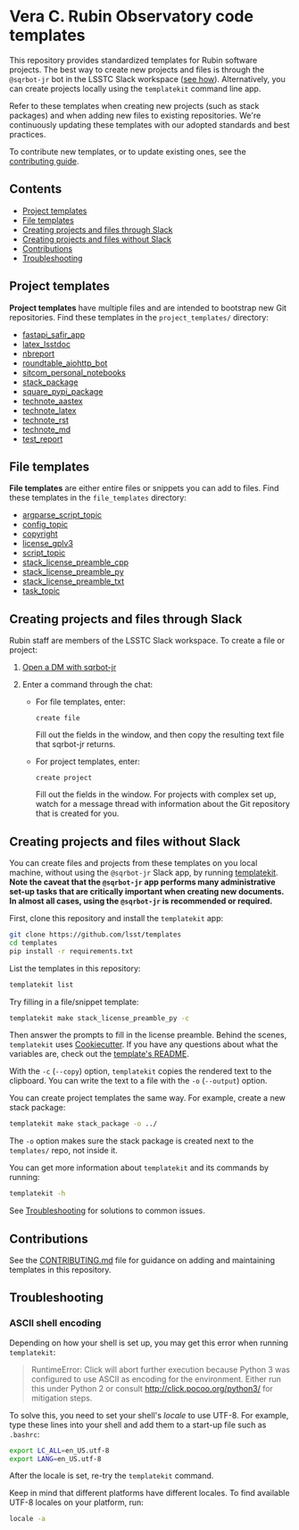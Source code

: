 # Vera C. Rubin Observatory code templates

This repository provides standardized templates for Rubin software projects.
The best way to create new projects and files is through the `@sqrbot-jr` bot in the LSSTC Slack workspace ([see how](#creating-projects-and-files-through-slack)).
Alternatively, you can create projects locally using the `templatekit` command line app.

Refer to these templates when creating new projects (such as stack packages) and when adding new files to existing repositories.
We're continuously updating these templates with our adopted standards and best practices.

To contribute new templates, or to update existing ones, see the [contributing guide](CONTRIBUTING.md).

## Contents

- [Project templates](#project-templates)
- [File templates](#file-templates)
- [Creating projects and files through Slack](#creating-projects-and-files-through-slack)
- [Creating projects and files without Slack](#creating-projects-and-files-without-slack)
- [Contributions](#contributions)
- [Troubleshooting](#troubleshooting)

## Project templates

**Project templates** have multiple files and are intended to bootstrap new Git repositories.
Find these templates in the `project_templates/` directory:

- [fastapi_safir_app](project_templates/fastapi_safir_app/)
- [latex_lsstdoc](project_templates/latex_lsstdoc/)
- [nbreport](project_templates/nbreport/)
- [roundtable_aiohttp_bot](project_templates/roundtable_aiohttp_bot/)
- [sitcom_personal_notebooks](project_templates/sitcom_personal_notebooks/)
- [stack_package](project_templates/stack_package/)
- [square_pypi_package](project_templates/square_pypi_package/)
- [technote_aastex](project_templates/technote_aastex/)
- [technote_latex](project_templates/technote_latex/)
- [technote_rst](project_templates/technote_rst/)
- [technote_md](project_templates/technote_md/)
- [test_report](project_templates/test_report/)

## File templates

**File templates** are either entire files or snippets you can add to files.
Find these templates in the `file_templates` directory:

- [argparse_script_topic](file_templates/argparse_script_topic)
- [config_topic](file_templates/config_topic)
- [copyright](file_templates/copyright)
- [license_gplv3](file_templates/license_gplv3)
- [script_topic](file_templates/script_topic)
- [stack_license_preamble_cpp](file_templates/stack_license_preamble_cpp)
- [stack_license_preamble_py](file_templates/stack_license_preamble_py)
- [stack_license_preamble_txt](file_templates/stack_license_preamble_txt)
- [task_topic](file_templates/task_topic)

## Creating projects and files through Slack

Rubin staff are members of the LSSTC Slack workspace.
To create a file or project:

1. [Open a DM with sqrbot-jr](https://slack.com/app_redirect?app=AF2U6ADV3&team=T06D204F2)
2. Enter a command through the chat:

   - For file templates, enter:

     ```
     create file
     ```

     Fill out the fields in the window, and then copy the resulting text file that sqrbot-jr returns.

   - For project templates, enter:

     ```
     create project
     ```

     Fill out the fields in the window.
     For projects with complex set up, watch for a message thread with information about the Git repository that is created for you.

## Creating projects and files without Slack

You can create files and projects from these templates on you local machine, without using the `@sqrbot-jr` Slack app, by running [templatekit](https://templatekit.lsst.io).
**Note the caveat that the `@sqrbot-jr` app performs many administrative set-up tasks that are critically important when creating new documents. In almost all cases, using the `@sqrbot-jr` is recommended or required.**

First, clone this repository and install the `templatekit` app:

```bash
git clone https://github.com/lsst/templates
cd templates
pip install -r requirements.txt
```

List the templates in this repository:

```bash
templatekit list
```

Try filling in a file/snippet template:

```bash
templatekit make stack_license_preamble_py -c
```

Then answer the prompts to fill in the license preamble.
Behind the scenes, `templatekit` uses [Cookiecutter](https://cookiecutter.readthedocs.io).
If you have any questions about what the variables are, check out the [template's README](file_templates/stack_license_preamble_py).

With the `-c` (`--copy`) option, `templatekit` copies the rendered text to the clipboard.
You can write the text to a file with the `-o` (`--output`) option.

You can create project templates the same way.
For example, create a new stack package:

```bash
templatekit make stack_package -o ../
```

The `-o` option makes sure the stack package is created next to the `templates/` repo, not inside it.

You can get more information about `templatekit` and its commands by running:

```bash
templatekit -h
```

See [Troubleshooting](#troubleshooting) for solutions to common issues.

## Contributions

See the [CONTRIBUTING.md](CONTRIBUTING.md) file for guidance on adding and maintaining templates in this repository.

## Troubleshooting

### ASCII shell encoding

Depending on how your shell is set up, you may get this error when running `templatekit`:

> RuntimeError: Click will abort further execution because Python 3 was configured to use ASCII as encoding for the environment.  Either run this under Python 2 or consult http://click.pocoo.org/python3/ for mitigation steps.

To solve this, you need to set your shell's *locale* to use UTF-8.
For example, type these lines into your shell and add them to a start-up file such as ``.bashrc``:

```bash
export LC_ALL=en_US.utf-8
export LANG=en_US.utf-8
```

After the locale is set, re-try the `templatekit` command.

Keep in mind that different platforms have different locales.
To find available UTF-8 locales on your platform, run:

```bash
locale -a
```
